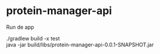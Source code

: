# protein-manager-api

Run de app

./gradlew build -x test  
java -jar build/libs/protein-manager-api-0.0.1-SNAPSHOT.jar 
